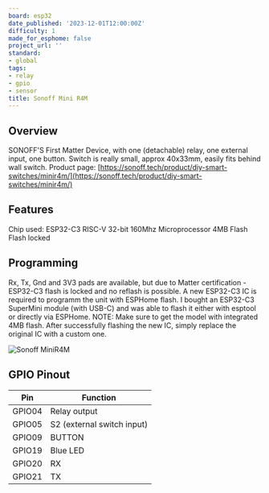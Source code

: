 ```yaml
---
board: esp32
date_published: '2023-12-01T12:00:00Z'
difficulty: 1
made_for_esphome: false
project_url: ''
standard:
- global
tags:
- relay
- gpio
- sensor
title: Sonoff Mini R4M
---
```


## Overview

SONOFF'S First Matter Device, with one (detachable) relay, one external input, one button. Switch is really small, approx 40x33mm, easily fits behind wall switch.
Product page: [https://sonoff.tech/product/diy-smart-switches/minir4m/](https://sonoff.tech/product/diy-smart-switches/minir4m/)

## Features

Chip used: ESP32-C3
RISC-V 32-bit 160Mhz Microprocessor
4MB Flash
Flash locked

## Programming

Rx, Tx, Gnd and 3V3 pads are available, but due to Matter certification - ESP32-C3 flash is locked and no reflash is possible.
A new ESP32-C3 IC is required to programm the unit with ESPHome flash.
I bought an ESP32-C3 SuperMini module (with USB-C) and was able to flash it either with esptool or directly via ESPHome.
NOTE: Make sure to get the model with integrated 4MB flash.
After successfully flashing the new IC, simply replace the original IC with a custom one.


![Sonoff MiniR4M](view_ic.jpg "IC View")

## GPIO Pinout

| Pin    | Function                   |
|--------|----------------------------|
| GPIO04 | Relay output               |
| GPIO05 | S2 (external switch input) |
| GPIO09 | BUTTON                     |
| GPIO19 | Blue LED                   |
| GPIO20 | RX                         |
| GPIO21 | TX                         |